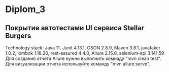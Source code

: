 # Diplom_3
Покрытие автотестами UI сервиса Stellar Burgers
---
Technology stack:
Java 11,
Junit 4.13.1,
GSON 2.8.9,
Maven 3.8.1,
javafaker 1.0.2,
lombok 1.18.20,
rest-assured 4.4.0,
Allure 2.15.0,
selenium-api 3.141.59
Для создания отчета Allure нужно выполнить комнаду "mvn clean test".
Для визуализации отчета используйте команду "mvn allure:serve". 